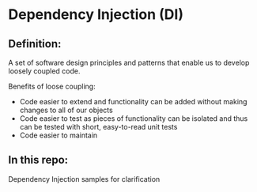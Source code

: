 # Dependency Injection (DI)

## Definition:
A set of software design principles and patterns that enable us to develop loosely coupled code.

Benefits of loose coupling:
* Code easier to extend and functionality can be added without making changes to all of our objects
* Code easier to test as pieces of functionality can be isolated and thus can be tested with short, easy-to-read unit tests
* Code easier to maintain

## In this repo:
Dependency Injection samples for clarification
